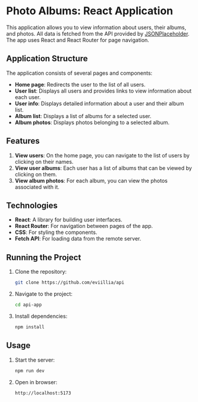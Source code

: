 # Photo Albums: React Application

This application allows you to view information about users, their albums, and photos. All data is fetched from the API provided by [JSONPlaceholder](https://jsonplaceholder.typicode.com/). The app uses React and React Router for page navigation.

## Application Structure

The application consists of several pages and components:

- **Home page**: Redirects the user to the list of all users.
- **User list**: Displays all users and provides links to view information about each user.
- **User info**: Displays detailed information about a user and their album list.
- **Album list**: Displays a list of albums for a selected user.
- **Album photos**: Displays photos belonging to a selected album.

## Features

1. **View users**: On the home page, you can navigate to the list of users by clicking on their names.
2. **View user albums**: Each user has a list of albums that can be viewed by clicking on them.
3. **View album photos**: For each album, you can view the photos associated with it.

## Technologies

- **React**: A library for building user interfaces.
- **React Router**: For navigation between pages of the app.
- **CSS**: For styling the components.
- **Fetch API**: For loading data from the remote server.

## Running the Project

1. Clone the repository:
   ```bash
   git clone https://github.com/eviillia/api
     ```
2. Navigate to the project:
   ```bash
   cd api-app
   ```
3. Install dependencies:
   ```bash
   npm install
   ```

## Usage
1. Start the server:
   ```bash
   npm run dev
   ```
2. Open in browser:
   ```
   http://localhost:5173
   ```
